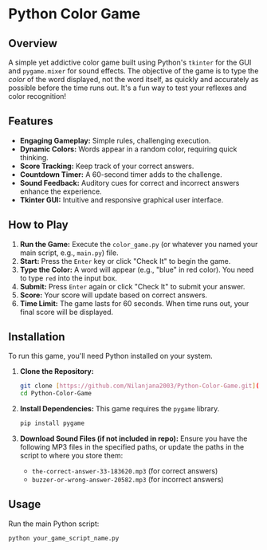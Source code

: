 # Python Color Game

## Overview

A simple yet addictive color game built using Python's `tkinter` for the GUI and `pygame.mixer` for sound effects. The objective of the game is to type the *color* of the word displayed, not the word itself, as quickly and accurately as possible before the time runs out. It's a fun way to test your reflexes and color recognition!

## Features

* **Engaging Gameplay:** Simple rules, challenging execution.
* **Dynamic Colors:** Words appear in a random color, requiring quick thinking.
* **Score Tracking:** Keep track of your correct answers.
* **Countdown Timer:** A 60-second timer adds to the challenge.
* **Sound Feedback:** Auditory cues for correct and incorrect answers enhance the experience.
* **Tkinter GUI:** Intuitive and responsive graphical user interface.

## How to Play

1.  **Run the Game:** Execute the `color_game.py` (or whatever you named your main script, e.g., `main.py`) file.
2.  **Start:** Press the `Enter` key or click "Check It" to begin the game.
3.  **Type the Color:** A word will appear (e.g., "blue" in red color). You need to type `red` into the input box.
4.  **Submit:** Press `Enter` again or click "Check It" to submit your answer.
5.  **Score:** Your score will update based on correct answers.
6.  **Time Limit:** The game lasts for 60 seconds. When time runs out, your final score will be displayed.

## Installation

To run this game, you'll need Python installed on your system.

1.  **Clone the Repository:**
    ```bash
    git clone [https://github.com/Nilanjana2003/Python-Color-Game.git](https://github.com/Nilanjana2003/Python-Color-Game.git)
    cd Python-Color-Game
    ```

2.  **Install Dependencies:**
    This game requires the `pygame` library.
    ```bash
    pip install pygame
    ```

3.  **Download Sound Files (if not included in repo):**
    Ensure you have the following MP3 files in the specified paths, or update the paths in the script to where you store them:
    * `the-correct-answer-33-183620.mp3` (for correct answers)
    * `buzzer-or-wrong-answer-20582.mp3` (for incorrect answers)   

## Usage

Run the main Python script:
```bash
python your_game_script_name.py

